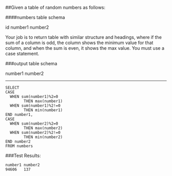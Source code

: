 ##Given a table of random numbers as follows:

####numbers table schema

id
number1
number2

Your job is to return table with similar structure and headings, where if the sum of a column is odd, the column shows the minimum value for that column, and when the sum is even, it shows the max value. You must use a case statement.

###output table schema

number1
number2

---
```
SELECT
CASE
  WHEN sum(number1)%2=0
        THEN max(number1)
  WHEN sum(number1)%2!=0
        THEN min(number1)
END number1,
CASE
  WHEN sum(number2)%2=0
        THEN max(number2)
  WHEN sum(number2)%2!=0
        THEN min(number2)
END number2
FROM numbers
```
###Test Results:
```
number1	number2
94606	137
```